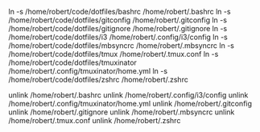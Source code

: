 ln -s /home/robert/code/dotfiles/bashrc /home/robert/.bashrc
ln -s /home/robert/code/dotfiles/gitconfig /home/robert/.gitconfig
ln -s /home/robert/code/dotfiles/gitignore /home/robert/.gitignore
ln -s /home/robert/code/dotfiles/i3 /home/robert/.config/i3/config
ln -s /home/robert/code/dotfiles/mbsyncrc /home/robert/.mbsyncrc
ln -s /home/robert/code/dotfiles/tmux /home/robert/.tmux.conf
ln -s /home/robert/code/dotfiles/tmuxinator /home/robert/.config/tmuxinator/home.yml
ln -s /home/robert/code/dotfiles/zshrc /home/robert/.zshrc

unlink /home/robert/.bashrc
unlink /home/robert/.config/i3/config
unlink /home/robert/.config/tmuxinator/home.yml
unlink /home/robert/.gitconfig
unlink /home/robert/.gitignore
unlink /home/robert/.mbsyncrc
unlink /home/robert/.tmux.conf
unlink /home/robert/.zshrc
